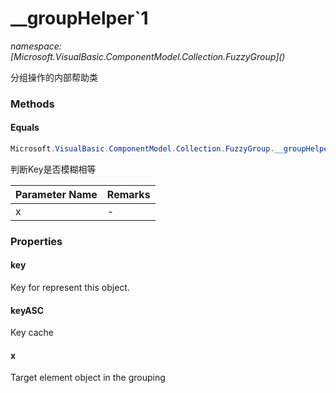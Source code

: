 ﻿# __groupHelper`1
_namespace: [Microsoft.VisualBasic.ComponentModel.Collection.FuzzyGroup](<a href="#" onClick="load('/docs/Microsoft.VisualBasic.ComponentModel.Collection.FuzzyGroup/index.md')"></a>)_

分组操作的内部帮助类



### Methods

#### Equals
```csharp
Microsoft.VisualBasic.ComponentModel.Collection.FuzzyGroup.__groupHelper`1.Equals(Microsoft.VisualBasic.ComponentModel.Collection.FuzzyGroup.__groupHelper{`0})
```
判断Key是否模糊相等

|Parameter Name|Remarks|
|--------------|-------|
|x|-|



### Properties

#### key
Key for represent this object.
#### keyASC
Key cache
#### x
Target element object in the grouping

